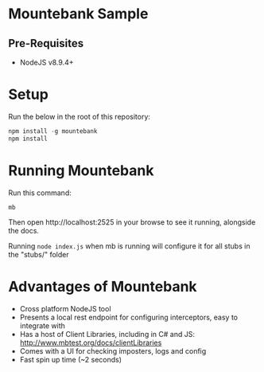# Mountebank Sample

## Pre-Requisites

* NodeJS v8.9.4+

# Setup

Run the below in the root of this repository:

```powershell
npm install -g mountebank
npm install
```

# Running Mountebank

Run this command:

```
mb
```

Then open http://localhost:2525 in your browse to see it running, alongside the docs.

Running `node index.js` when mb is running will configure it for all stubs in the "stubs/" folder

# Advantages of Mountebank

* Cross platform NodeJS tool
* Presents a local rest endpoint for configuring interceptors, easy to integrate with
* Has a host of Client Libraries, including in C# and JS: http://www.mbtest.org/docs/clientLibraries
* Comes with a UI for checking imposters, logs and config
* Fast spin up time (~2 seconds)